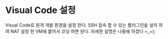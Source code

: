 # Visual Code 설정
Visual Code로 원격 개발 환경을 설정 한다.
SSH 접속 할 수 있는 플러그인을 설치 하여 NAT 설정 한 VM에 붙어서 코딩 하면 된다.
자세한 설명은 나중에 하겠다 =_+);
